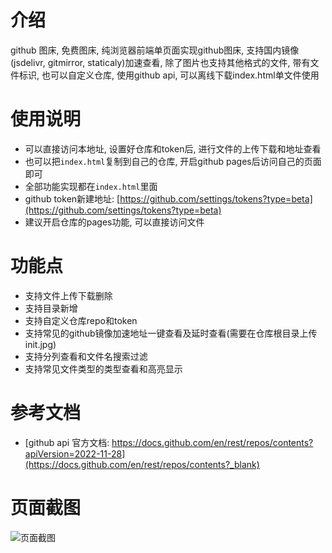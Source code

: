 # 介绍
github 图床, 免费图床, 纯浏览器前端单页面实现github图床, 支持国内镜像(jsdelivr, gitmirror, staticaly)加速查看, 除了图片也支持其他格式的文件, 带有文件标识, 也可以自定义仓库, 使用github api, 可以离线下载index.html单文件使用
# 使用说明
- 可以直接访问本地址, 设置好仓库和token后, 进行文件的上传下载和地址查看
- 也可以把`index.html`复制到自己的仓库, 开启github pages后访问自己的页面即可
- 全部功能实现都在`index.html`里面
- github token新建地址: [https://github.com/settings/tokens?type=beta](https://github.com/settings/tokens?type=beta)
- 建议开启仓库的pages功能, 可以直接访问文件
# 功能点
- 支持文件上传下载删除
- 支持目录新增
- 支持自定义仓库repo和token
- 支持常见的github镜像加速地址一键查看及延时查看(需要在仓库根目录上传init.jpg)
- 支持分列查看和文件名搜索过滤
- 支持常见文件类型的类型查看和高亮显示
# 参考文档
- [github api 官方文档: https://docs.github.com/en/rest/repos/contents?apiVersion=2022-11-28](https://docs.github.com/en/rest/repos/contents?_blank)
# 页面截图
![页面截图](http://dhjz.github.io/file/dfile.jpg)
